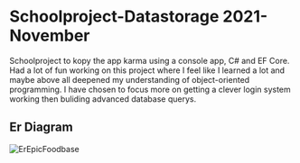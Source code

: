 # Schoolproject-Datastorage 2021-November

Schoolproject to kopy the app karma using a console app, C# and EF Core. Had a lot of fun working on this project where I feel like I learned a lot and maybe above all deepened my understanding of object-oriented programming. I have chosen to focus more on getting a clever login system working then buliding advanced database querys.

## Er Diagram
![ErEpicFoodbase](https://user-images.githubusercontent.com/89383163/142624799-0caabfce-a6e3-41d1-9849-9b1b1c2885ce.png)
